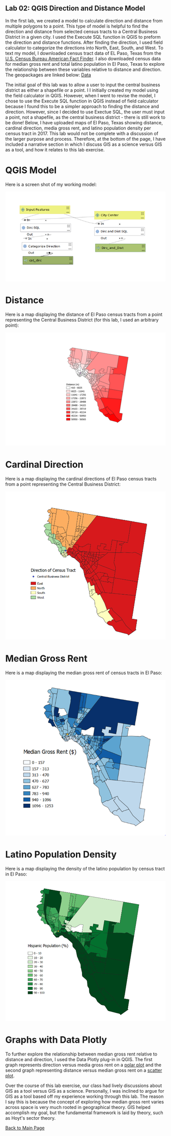 ##  Lab 02: QGIS Direction and Distance Model

In the first lab, we created a model to calculate direction and distance from multiple polygons to a point. This type of model is helpful to find the direction and distance from selected census tracts to a Central Business District in a given city. I used the Execute SQL function in QGIS to preform the direction and distance functions. After finding the direction, I used field calculator to categorize the directions into North, East, South, and West. To text my model, I downloaded census tract data of EL Paso, Texas from the [U.S. Census Bureau American Fact Finder](https://factfinder.census.gov/faces/nav/jsf/pages/index.xhtml). I also downloaded census data for median gross rent and total latino population in El Paso, Texas to explore the relationship between these variables relative to distance and direction. The geopackages are linked below:
[Data](Data_Lab02.md)

The initial goal of this lab was to allow a user to input the central business district as either a shapefile or a point. I I initially created my model using the field calculator in QGIS. However, when I went to revise the model, I chose to use the Execute SQL function in QGIS instead of field calculator because I found this to be a simpler approach to finding the distance and direction. However, since I decided to use Exectue SQL, the user must input a point, not a shapefile, as the central business district - there is still work to be done! Below, I have uploaded maps of El Paso, Texas showing distance, cardinal direction, media gross rent, and latino population density per census tract in 2017. This lab would not be complete with a discussion of the larger purpose and process. Therefore, at the bottom of the page, I have included a narrative section in which I discuss GIS as a science versus GIS as a tool, and how it relates to this lab exercise. 

# QGIS Model
Here is a screen shot of my working model:

![](lab02_model_screenshot.PNG)

# Distance
Here is a map displaying the distance of El Paso census tracts from a point representing the Central Business District (for this lab, I used an arbitrary point):

![](Final_El_Paso.png)

# Cardinal Direction

Here is a map displaying the cardinal directions of El Paso census tracts from a point representing the Central Business District:

![](Cat_Dirc.PNG)

# Median Gross Rent
Here is a map displaying the median gross rent of census tracts in El Paso:

![](El_Paso_Median_Gross_Rent.PNG)

# Latino Population Density
Here is a map displaying the density of the latino population by census tract in El Paso:

![](El_Paso_Hispanic.PNG)


# Graphs with Data Plotly

To further explore the relationship between median gross rent relative to distance and direction, I used the Data Plotly plug-in in QGIS. The first graph represents direction versus media gross rent on a [polar plot](mgr_dirc.html) and the second graph representing distance versus median gross rent on a [scatter plot](dist_mgr.html). 


Over the course of this lab exercise, our class had lively discussions about GIS as a tool versus GIS as a science. Personally, I was inclined to argue for GIS as a tool based off my experience working through this lab. The reason I say this is because the concept of exploring how median gross rent varies across space is very much rooted in geographical theory. GIS helped accomplish my goal, but the fundamental framework is laid by theory, such as Hoyt's sector theory. 



[Back to Main Page](index.md)
